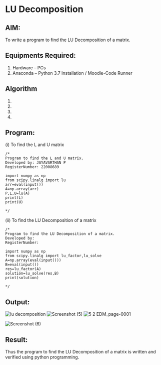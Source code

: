 # LU Decomposition 

## AIM:
To write a program to find the LU Decomposition of a matrix.

## Equipments Required:
1. Hardware – PCs
2. Anaconda – Python 3.7 Installation / Moodle-Code Runner

## Algorithm
1. 
2. 
3. 
4. 

## Program:
(i) To find the L and U matrix
```
/*
Program to find the L and U matrix.
Developed by: JAYAVARTHAN P
RegisterNumber: 22008689

import numpy as np
from scipy.linalg import lu
arr=eval(input())
A=np.array(arr)
P,L,U=lu(A)
print(L)
print(U)

*/
```
(ii) To find the LU Decomposition of a matrix
```
/*
Program to find the LU Decomposition of a matrix.
Developed by: 
RegisterNumber: 

import numpy as np
from scipy.linalg import lu_factor,lu_solve
A=np.array(eval(input()))
B=eval(input())
res=lu_factor(A)
solution=lu_solve(res,B)
print(solution)

*/
```

## Output:
![lu decomposition]()
![Screenshot (5)](https://user-images.githubusercontent.com/121369281/212130872-993900d0-79d4-4955-a6db-84daeda1a99a.png)
![5 2 EDM_page-0001](https://user-images.githubusercontent.com/121369281/212130877-c18a5ca6-b76f-4332-85b0-fb3c8feb6130.jpg)

![Screenshot (6)](https://user-images.githubusercontent.com/121369281/212130925-782a4d41-948d-4e8d-8f60-13ae6fd8737f.png)

## Result:
Thus the program to find the LU Decomposition of a matrix is written and verified using python programming.

